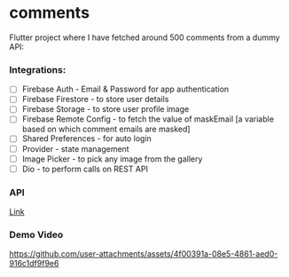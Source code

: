 # comments

Flutter project where I have fetched around 500 comments from a dummy API:

### Integrations:

- [ ] Firebase Auth - Email & Password for app authentication
- [ ] Firebase Firestore - to store user details
- [ ] Firebase Storage - to store user profile image
- [ ] Firebase Remote Config - to fetch the value of maskEmail [a variable based on which comment emails are masked]
- [ ] Shared Preferences - for auto login
- [ ] Provider - state management
- [ ] Image Picker - to pick any image from the gallery
- [ ] Dio - to perform calls on REST API

### API
 [Link](https://drive.google.com/file/d/1AJG9ND_hfbwFebSktfbX5IZZwe5Ct043/view?usp=sharing)

 ### Demo Video

https://github.com/user-attachments/assets/4f00391a-08e5-4861-aed0-916c1df9f9e6

